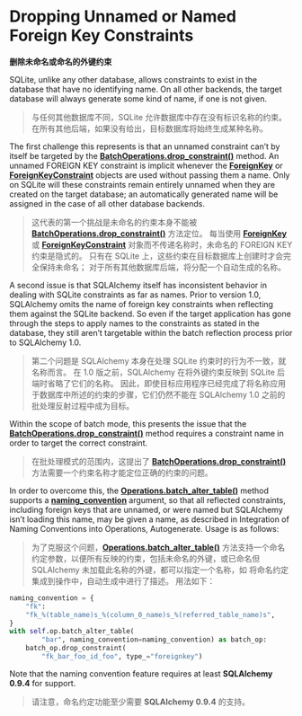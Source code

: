 # Dropping Unnamed or Named Foreign Key Constraints

**删除未命名或命名的外键约束**

[BatchOperations.drop_constraint()]: ../en/ops.html#alembic.operations.BatchOperations.drop_constraint
[ForeignKey]: https://docs.sqlalchemy.org/en/14/core/constraints.html#sqlalchemy.schema.ForeignKey
[ForeignKeyConstraint]: https://docs.sqlalchemy.org/en/14/core/constraints.html#sqlalchemy.schema.ForeignKeyConstraint
[Operations.batch_alter_table()]: ../en/ops.html#alembic.operations.Operations.batch_alter_table
[naming_convention]: ../en/ops.html#alembic.operations.Operations.batch_alter_table.params.naming_convention
[Integration of Naming Conventions into Operations, Autogenerate]: ../en/naming.html#autogen-naming-conventions

SQLite, unlike any other database, allows constraints to exist in the database that have no identifying name. On all other backends, the target database will always generate some kind of name, if one is not given.

> 与任何其他数据库不同，SQLite 允许数据库中存在没有标识名称的约束。 在所有其他后端，如果没有给出，目标数据库将始终生成某种名称。

The first challenge this represents is that an unnamed constraint can’t by itself be targeted by the **[BatchOperations.drop_constraint()]** method. An unnamed FOREIGN KEY constraint is implicit whenever the **[ForeignKey]** or **[ForeignKeyConstraint]** objects are used without passing them a name. Only on SQLite will these constraints remain entirely unnamed when they are created on the target database; an automatically generated name will be assigned in the case of all other database backends.

> 这代表的第一个挑战是未命名的约束本身不能被 **[BatchOperations.drop_constraint()]** 方法定位。 每当使用 **[ForeignKey]** 或 **[ForeignKeyConstraint]** 对象而不传递名称时，未命名的 FOREIGN KEY 约束是隐式的。 只有在 SQLite 上，这些约束在目标数据库上创建时才会完全保持未命名； 对于所有其他数据库后端，将分配一个自动生成的名称。

A second issue is that SQLAlchemy itself has inconsistent behavior in dealing with SQLite constraints as far as names. Prior to version 1.0, SQLAlchemy omits the name of foreign key constraints when reflecting them against the SQLite backend. So even if the target application has gone through the steps to apply names to the constraints as stated in the database, they still aren’t targetable within the batch reflection process prior to SQLAlchemy 1.0.

> 第二个问题是 SQLAlchemy 本身在处理 SQLite 约束时的行为不一致，就名称而言。 在 1.0 版之前，SQLAlchemy 在将外键约束反映到 SQLite 后端时省略了它们的名称。 因此，即使目标应用程序已经完成了将名称应用于数据库中所述的约束的步骤，它们仍然不能在 SQLAlchemy 1.0 之前的批处理反射过程中成为目标。

Within the scope of batch mode, this presents the issue that the **[BatchOperations.drop_constraint()]** method requires a constraint name in order to target the correct constraint.

> 在批处理模式的范围内，这提出了 **[BatchOperations.drop_constraint()]** 方法需要一个约束名称才能定位正确的约束的问题。

In order to overcome this, the **[Operations.batch_alter_table()]** method supports a **[naming_convention]** argument, so that all reflected constraints, including foreign keys that are unnamed, or were named but SQLAlchemy isn’t loading this name, may be given a name, as described in Integration of Naming Conventions into Operations, Autogenerate. Usage is as follows:

> 为了克服这个问题，**[Operations.batch_alter_table()]** 方法支持一个命名约定参数，以便所有反映的约束，包括未命名的外键，或已命名但 SQLAlchemy 未加载此名称的外键，都可以指定一个名称，如 将命名约定集成到操作中，自动生成中进行了描述。 用法如下：

```python
naming_convention = {
    "fk":
    "fk_%(table_name)s_%(column_0_name)s_%(referred_table_name)s",
}
with self.op.batch_alter_table(
        "bar", naming_convention=naming_convention) as batch_op:
    batch_op.drop_constraint(
        "fk_bar_foo_id_foo", type_="foreignkey")
```

Note that the naming convention feature requires at least **SQLAlchemy 0.9.4** for support.

> 请注意，命名约定功能至少需要 **SQLAlchemy 0.9.4** 的支持。
